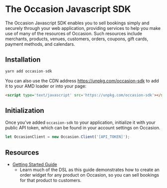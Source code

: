 # The Occasion Javascript SDK

The Occasion Javascript SDK enables you to sell bookings simply and securely through your web application, providing services to help you make use of many of the resources of Occasion. Such resources include merchants, products, venues, customers, orders, coupons, gift cards, payment methods, and calendars.

## Installation

```javascript
yarn add occasion-sdk
```

You can also use the CDN address https://unpkg.com/occasion-sdk to add it to your AMD loader or into your page:

```html
<script type='text/javascript' src='https://unpkg.com/occasion-sdk'></script>
```

## Initialization

Once you’ve added `occasion-sdk` to your application, initialize it with your public API token,
which can be found in your account settings on Occasion.

```javascript
let OccasionClient = new Occasion.Client('[API_TOKEN]');
```

## Resources

* [Getting Started Guide](http://docs.getoccasion.com/sdk/)
  * Learn much of the DSL as this guide demonstrates how to create an order widget for any product on Occasion, so you can sell bookings for that product to customers.
